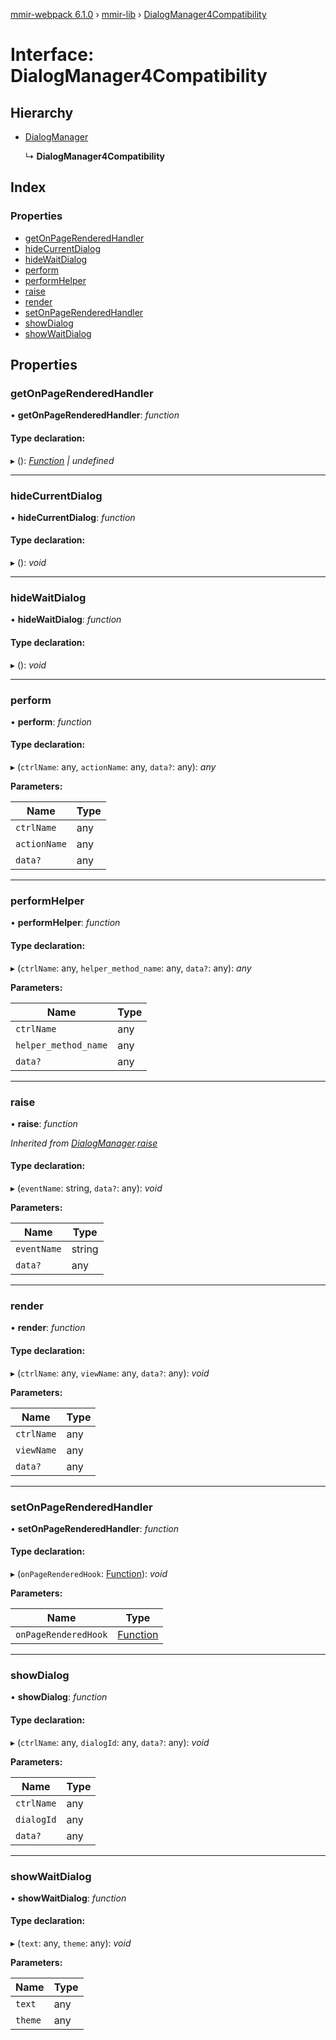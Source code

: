 [mmir-webpack 6.1.0](../README.md) › [mmir-lib](../modules/mmir_lib.md) › [DialogManager4Compatibility](mmir_lib.dialogmanager4compatibility.md)

# Interface: DialogManager4Compatibility

## Hierarchy

* [DialogManager](mmir_lib.dialogmanager.md)

  ↳ **DialogManager4Compatibility**

## Index

### Properties

* [getOnPageRenderedHandler](mmir_lib.dialogmanager4compatibility.md#getonpagerenderedhandler)
* [hideCurrentDialog](mmir_lib.dialogmanager4compatibility.md#hidecurrentdialog)
* [hideWaitDialog](mmir_lib.dialogmanager4compatibility.md#hidewaitdialog)
* [perform](mmir_lib.dialogmanager4compatibility.md#perform)
* [performHelper](mmir_lib.dialogmanager4compatibility.md#performhelper)
* [raise](mmir_lib.dialogmanager4compatibility.md#raise)
* [render](mmir_lib.dialogmanager4compatibility.md#render)
* [setOnPageRenderedHandler](mmir_lib.dialogmanager4compatibility.md#setonpagerenderedhandler)
* [showDialog](mmir_lib.dialogmanager4compatibility.md#showdialog)
* [showWaitDialog](mmir_lib.dialogmanager4compatibility.md#showwaitdialog)

## Properties

###  getOnPageRenderedHandler

• **getOnPageRenderedHandler**: *function*

#### Type declaration:

▸ (): *[Function](mmir_lib.requirejs.md#function) | undefined*

___

###  hideCurrentDialog

• **hideCurrentDialog**: *function*

#### Type declaration:

▸ (): *void*

___

###  hideWaitDialog

• **hideWaitDialog**: *function*

#### Type declaration:

▸ (): *void*

___

###  perform

• **perform**: *function*

#### Type declaration:

▸ (`ctrlName`: any, `actionName`: any, `data?`: any): *any*

**Parameters:**

Name | Type |
------ | ------ |
`ctrlName` | any |
`actionName` | any |
`data?` | any |

___

###  performHelper

• **performHelper**: *function*

#### Type declaration:

▸ (`ctrlName`: any, `helper_method_name`: any, `data?`: any): *any*

**Parameters:**

Name | Type |
------ | ------ |
`ctrlName` | any |
`helper_method_name` | any |
`data?` | any |

___

###  raise

• **raise**: *function*

*Inherited from [DialogManager](mmir_lib.dialogmanager.md).[raise](mmir_lib.dialogmanager.md#raise)*

#### Type declaration:

▸ (`eventName`: string, `data?`: any): *void*

**Parameters:**

Name | Type |
------ | ------ |
`eventName` | string |
`data?` | any |

___

###  render

• **render**: *function*

#### Type declaration:

▸ (`ctrlName`: any, `viewName`: any, `data?`: any): *void*

**Parameters:**

Name | Type |
------ | ------ |
`ctrlName` | any |
`viewName` | any |
`data?` | any |

___

###  setOnPageRenderedHandler

• **setOnPageRenderedHandler**: *function*

#### Type declaration:

▸ (`onPageRenderedHook`: [Function](mmir_lib.requirejs.md#function)): *void*

**Parameters:**

Name | Type |
------ | ------ |
`onPageRenderedHook` | [Function](mmir_lib.requirejs.md#function) |

___

###  showDialog

• **showDialog**: *function*

#### Type declaration:

▸ (`ctrlName`: any, `dialogId`: any, `data?`: any): *void*

**Parameters:**

Name | Type |
------ | ------ |
`ctrlName` | any |
`dialogId` | any |
`data?` | any |

___

###  showWaitDialog

• **showWaitDialog**: *function*

#### Type declaration:

▸ (`text`: any, `theme`: any): *void*

**Parameters:**

Name | Type |
------ | ------ |
`text` | any |
`theme` | any |
